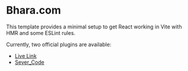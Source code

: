 # Bhara.com

This template provides a minimal setup to get React working in Vite with HMR and some ESLint rules.

Currently, two official plugins are available:

- [Live Link](https://bhara-projecct.web.app/) 
- [Sever_Code](https://github.com/vitejs/vite-plugin-react-swc)

